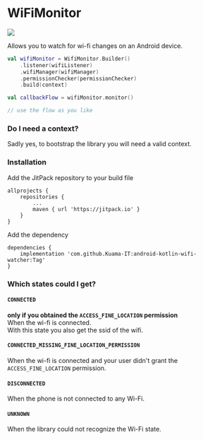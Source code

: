 # WiFiMonitor
[![](https://jitpack.io/v/Kuama-IT/android-kotlin-wifi-watcher.svg)](https://jitpack.io/#Kuama-IT/android-kotlin-wifi-watcher)

Allows you to watch for wi-fi changes on an Android device.

```kotlin
val wifiMonitor = WifiMonitor.Builder()
    .listener(wifiListener)
    .wifiManager(wifiManager)
    .permissionChecker(permissionChecker)
    .build(context)

val callbackFlow = wifiMonitor.monitor()

// use the flow as you like

```

### Do I need a context?
Sadly yes, to bootstrap the library you will need a valid context.

### Installation
Add the JitPack repository to your build file
```
allprojects {
    repositories {
        ...
        maven { url 'https://jitpack.io' }
    }
}
```
Add the dependency

```
dependencies {
    implementation 'com.github.Kuama-IT:android-kotlin-wifi-watcher:Tag'
}
```
### Which states could I get?

#### `CONNECTED`
**only if you obtained the `ACCESS_FINE_LOCATION` permission**
<br>
When the wi-fi is connected.
<br>
With this state you also get the ssid of the wifi.
 

#### `CONNECTED_MISSING_FINE_LOCATION_PERMISSION`
When the wi-fi is connected and your user didn't grant the `ACCESS_FINE_LOCATION` permission.

#### `DISCONNECTED`
When the phone is not connected to any Wi-Fi.

#### `UNKNOWN`
When the library could not recognize the Wi-Fi state.
